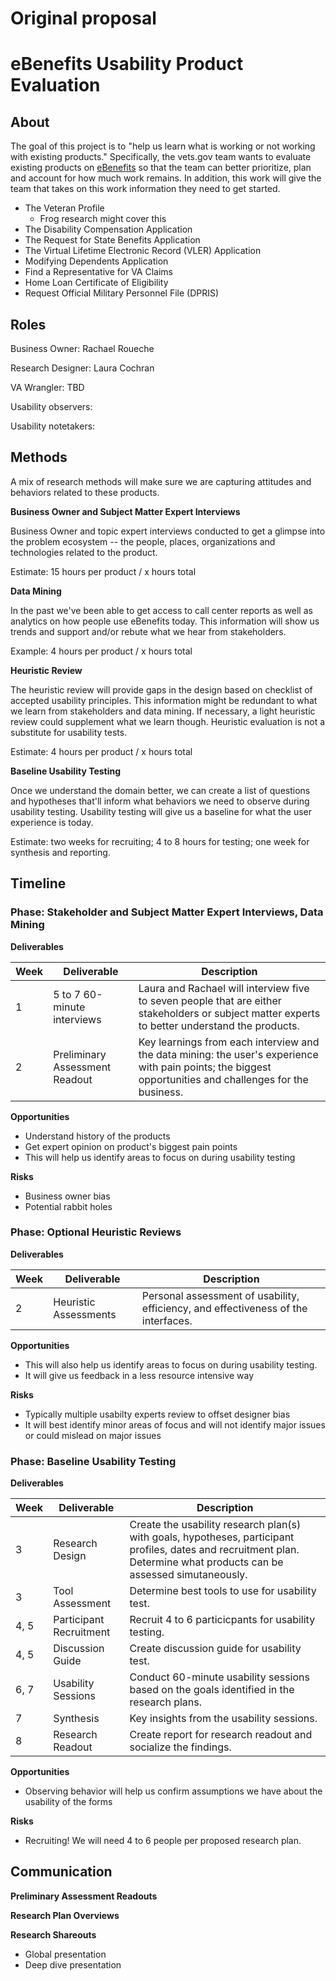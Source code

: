 # Original proposal


# eBenefits Usability Product Evaluation

## About

The goal of this project is to "help us learn what is working or not working with existing products." Specifically, the vets.gov team wants to evaluate existing products on [eBenefits](https://www.ebenefits.va.gov/ebenefits/homepage) so that the team can better prioritize, plan and account for how much work remains. In addition, this work will give the team that takes on this work information they need to get started. 

- The Veteran Profile
   - Frog research might cover this
- The Disability Compensation Application 
- The Request for State Benefits Application
- The Virtual Lifetime Electronic Record (VLER) Application
- Modifying Dependents Application
- Find a Representative for VA Claims
- Home Loan Certificate of Eligibility
- Request Official Military Personnel File (DPRIS)

## Roles

Business Owner: Rachael Roueche

Research Designer: Laura Cochran

VA Wrangler: TBD

Usability observers: 

Usability notetakers: 

## Methods

A mix of research methods will make sure we are capturing attitudes and behaviors related to these products. 

__Business Owner and Subject Matter Expert Interviews__

Business Owner and topic expert interviews conducted to get a glimpse into the problem ecosystem -- the people, places, organizations and technologies related to the product. 

Estimate: 15 hours per product / x hours total

__Data Mining__

In the past we've been able to get access to call center reports as well as analytics on how people use eBenefits today. This information will show us trends and support and/or rebute what we hear from stakeholders. 

Example: 4 hours per product / x hours total

__Heuristic Review__

The heuristic review will provide gaps in the design based on checklist of accepted usability principles. This information might be redundant to what we learn from stakeholders and data mining. If necessary, a light heuristic review could supplement what we learn though. Heuristic evaluation is not a substitute for usability tests.

Estimate: 4 hours per product / x hours total 

__Baseline Usability Testing__

Once we understand the domain better, we can create a list of questions and hypotheses that'll inform what behaviors we need to observe during usability testing. Usability testing will give us a baseline for what the user experience is today.

Estimate: two weeks for recruiting; 4 to 8 hours for testing; one week for synthesis and reporting. 

## Timeline

### Phase: Stakeholder and Subject Matter Expert Interviews, Data Mining

__Deliverables__

|Week|Deliverable|Description|
|---|---|---|
|1|5 to 7 60-minute interviews|Laura and Rachael will interview five to seven people that are either stakeholders or subject matter experts to better understand the products.|
|2|Preliminary Assessment Readout|Key learnings from each interview and the data mining: the user's experience with pain points; the biggest opportunities and challenges for the business.|

__Opportunities__

- Understand history of the products
- Get expert opinion on product's biggest pain points
- This will help us identify areas to focus on during usability testing

__Risks__

- Business owner bias
- Potential rabbit holes 

### Phase: Optional Heuristic Reviews

__Deliverables__

|Week|Deliverable|Description|
|---|---|---|
|2|Heuristic Assessments|Personal assessment of usability, efficiency, and effectiveness of the interfaces.|

__Opportunities__

- This will also help us identify areas to focus on during usability testing. 
- It will give us feedback in a less resource intensive way

__Risks__

- Typically multiple usabilty experts review to offset designer bias
- It will best identify minor areas of focus and will not identify major issues or could mislead on major issues

### Phase: Baseline Usability Testing

__Deliverables__

|Week|Deliverable|Description|
|---|---|---|
|3|Research Design|Create the usability research plan(s) with goals, hypotheses, participant profiles, dates and recruitment plan. Determine what products can be assessed simutaneously.|
|3|Tool Assessment|Determine best tools to use for usability test.|
|4, 5|Participant Recruitment|Recruit 4 to 6 particicpants for usability testing.|
|4, 5|Discussion Guide|Create discussion guide for usability test.|
|6, 7|Usability Sessions|Conduct 60-minute usability sessions based on the goals identified in the research plans.|
|7|Synthesis|Key insights from the usability sessions.|
|8|Research Readout|Create report for research readout and socialize the findings.|

__Opportunities__

- Observing behavior will help us confirm assumptions we have about the usability of the forms

__Risks__

- Recruiting! We will need 4 to 6 people per proposed research plan. 

## Communication

__Preliminary Assessment Readouts__

__Research Plan Overviews__

__Research Shareouts__

- Global presentation
- Deep dive presentation 


